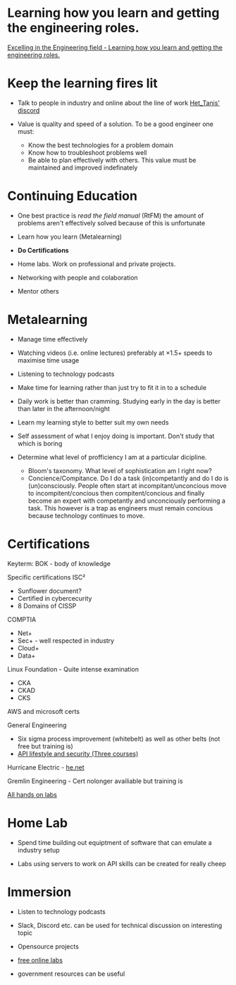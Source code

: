 Learning how you learn and getting the engineering roles.
=========================================================

[Excelling in the Engineering field - Learning how you learn and getting the engineering roles.](https://www.youtube.com/watch?v=uLh_tkWe8sg&t=2590s)

# Keep the learning fires lit

- Talk to people in industry and online about the line of work
 [Het_Tanis' discord](https://discord.gg/m6VPPD9usw)

- Value is quality and speed of a solution. To be a good engineer one must:
  - Know the best technologies for a problem domain
  - Know how to troubleshoot problems well
  - Be able to plan effectively with others. This value must be maintained and improved indefinately

# Continuing Education

- One best practice is *read the field manual* (RtFM)
  the amount of problems aren't effectively solved because of this is unfortunate

- Learn how you learn (Metalearning)

- **Do Certifications**

- Home labs. Work on professional and private projects.

- Networking with people and colaboration

- Mentor others

# Metalearning

- Manage time effectively

- Watching videos (i.e. online lectures) preferably at ×1.5+ speeds to maximise time usage

- Listening to technology podcasts

- Make time for learning rather than just try to fit it in to a schedule

- Daily work is better than cramming. Studying early in the day is better than later in the afternoon/night

- Learn my learning style to better suit my own needs

- Self assessment of what I enjoy doing is important. Don't study that which is boring

- Determine what level of profficiency I am at a particular dicipline.
  - Bloom's taxonomy. What level of sophistication am I right now?
  - Concience/Compitance. Do I do a task (in)competantly and do I do is (un)consciously. People often start at incompitant/unconcious move to incompitent/concious then compitent/concious and finally become an expert with competantly and unconciously performing a task. This however is a trap as engineers must remain concious because technology continues to move.

# Certifications

Keyterm: BOK - body of knowledge

Specific certifications
ISC²
 - Sunflower document?
 - Certified in cybercecurity
 - 8 Domains of CISSP

COMPTIA
 - Net+
 - Sec+ - well respected in industry
 - Cloud+
 - Data+

Linux Foundation - Quite intense examination
 - CKA
 - CKAD
 - CKS

AWS and microsoft certs

General Engineering
 - Six sigma process improvement (whitebelt) as well as other belts (not free but training is)
 - [API lifestyle and security (Three courses)](https://apiacademy.co)

Hurricane Electric - [he.net](https://ipv6.he.net/certification/)

Gremlin Engineering - Cert nolonger availiable but training is

[All hands on labs](https://killercoda.com)

# Home Lab

 - Spend time building out equiptment of software that can emulate a industry setup

 - Labs using servers to work on API skills can be created for really cheep

# Immersion

 - Listen to technology podcasts

 - Slack, Discord etc. can be used for technical discussion on interesting topic

 - Opensource projects

 - [free online labs](https://killercoda.com)

 - government resources can be useful

